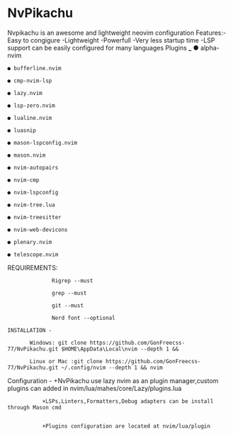 # NvPikachu

Nvpikachu is an awesome and lightweight neovim configuration 
Features:-Easy to congigure
         -Lightweight 
         -Powerfull
         -Very less startup time
         -LSP support can be easily configured for many languages 
Plugins **_** 
    ● alpha-nvim 
    
    ● bufferline.nvim
    
    ● cmp-nvim-lsp
    
    ● lazy.nvim
    
    ● lsp-zero.nvim
    
    ● lualine.nvim
    
    ● luasnip
    
    ● mason-lspconfig.nvim
    
    ● mason.nvim
    
    ● nvim-autopairs
    
    ● nvim-cmp
    
    ● nvim-lspconfig
    
    ● nvim-tree.lua
    
    ● nvim-treesitter 
    
    ● nvim-web-devicons
    
    ● plenary.nvim
    
    ● telescope.nvim



   REQUIREMENTS:
                  
                  Rigrep --must
   
                  grep --must
                  
                  git --must
                  
                  Nerd font --optional
    
    INSTALLATION -
    
           Windows: git clone https://github.com/GonFreecss-77/NvPikachu.git $HOME\AppData\Local\nvim --depth 1 &&
           
           Linux or Mac :git clone https://github.com/GonFreecss-77/NvPikachu.git ~/.config/nvim --depth 1 && nvim
           
Configuration -
               +NvPikachu use lazy nvim as an plugin manager,custom plugins can added in nvim/lua/mahes/core/Lazy/plugins.lua

               
               +LSPs,Linters,Formatters,Debug adapters can be install through Mason cmd

               
               +Plugins configuration are located at nvim/lua/plugin
  
